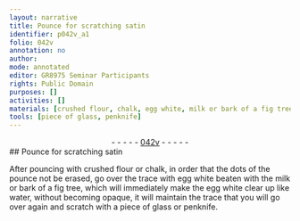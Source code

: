 ```yaml
---
layout: narrative
title: Pounce for scratching satin
identifier: p042v_a1
folio: 042v
annotation: no
author:
mode: annotated
editor: GR8975 Seminar Participants
rights: Public Domain
purposes: []
activities: []
materials: [crushed flour, chalk, egg white, milk or bark of a fig tree]
tools: [piece of glass, penknife]
---
```


 <div class="folio" align="center">- - - - - <a href="http://gallica.bnf.fr/ark:/12148/btv1b10500001g/f90.image" target="_blank">042v</a> - - - - - </div>   
## Pounce for scratching satin

 
After pouncing with <span class="material">crushed flour</span> or <span class="material">chalk</span>, in order that the dots of the pounce not be erased, go over the trace with <span class="material">egg white</span> beaten with the <span class="material">milk or bark of a fig tree</span>, which will immediately make the egg white clear up like water, without becoming opaque, it will maintain the trace that you will go over again and scratch with a <span class="tool">piece of glass</span> or <span class="tool">penknife</span>.
 